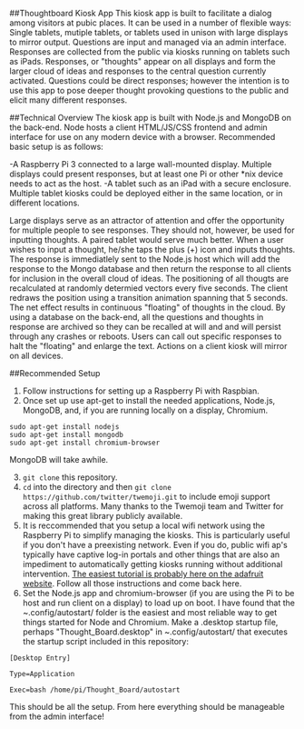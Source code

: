 ##Thoughtboard Kiosk App
This kiosk app is built to facilitate a dialog among visitors at pubic places. It can be used in a number of flexible ways: Single tablets, mutiple tablets, or tablets used in unison with large displays to mirror output. Questions are input and managed via an admin interface. Responses are collected from the public via kiosks running on tablets such as iPads. Responses, or "thoughts" appear on all displays and form the larger cloud of ideas and responses to the central question currently activated. Questions could be direct responses; however the intention is to use this app to pose deeper thought provoking questions to the public and elicit many different responses.

##Technical Overview
The kiosk app is built with Node.js and MongoDB on the back-end. Node hosts a client HTML/JS/CSS frontend and admin interface for use on any modern device with a browser. Recommended basic setup is as follows:

-A Raspberry Pi 3 connected to a large wall-mounted display. Multiple displays could present responses, but at least one Pi or other *nix device needs to act as the host.
-A tablet such as an iPad with a secure enclosure. Multiple tablet kiosks could be deployed either in the same location, or in different locations.

Large displays serve as an attractor of attention and offer the opportunity for multiple people to see responses. They should not, however, be used for inputting thoughts. A paired tablet would serve much better. When a user wishes to input a thought, he/she taps the plus (+) icon and inputs thoughts. The response is immediatlely sent to the Node.js host which will add the response to the Mongo database and then return the response to all clients for inclusion in the overall cloud of ideas. The positioning of all thougts are recalculated at randomly determied vectors every five seconds. The client redraws the position using a transition animation spanning that 5 seconds. The net effect results in continuous "floating" of thoughts in the cloud. By using a database on the back-end, all the questions and thoughts in response are archived so they can be recalled at will and and will persist through any crashes or reboots. Users can call out specific responses to halt the "floating" and enlarge the text. Actions on a client kiosk will mirror on all devices.

##Recommended Setup
1. Follow instructions for setting up a Raspberry Pi with Raspbian.
2. Once set up use apt-get to install the needed applications, Node.js, MongoDB, and, if you are running locally on a display, Chromium.
```
sudo apt-get install nodejs
sudo apt-get install mongodb
sudo apt-get install chromium-browser
```
MongoDB will take awhile.

3. `git clone` this repository.
4. `cd` into the directory and then `git clone https://github.com/twitter/twemoji.git` to include emoji support across all platforms. Many thanks to the Twemoji team and Twitter for making this great library publicly available.
5. It is reccommended that you setup a local wifi network using the Raspberry Pi to simplify managing the kiosks. This is particularly useful if you don't have a preexisting network. Even if you do, public wifi ap's typically have captive log-in portals and other things that are also an impediment to automatically getting kiosks running without additional intervention. [The easiest tutorial is probably here on the adafruit website](https://learn.adafruit.com/setting-up-a-raspberry-pi-as-a-wifi-access-point/overview). Follow all those instructions and come back here.
6. Set the Node.js app and chromium-browser (if you are using the Pi to be host and run client on a display) to load up on boot. I have found that the ~.config/autostart/ folder is the easiest and most reliable way to get things started for Node and Chromium. Make a .desktop startup file, perhaps "Thought_Board.desktop" in ~.config/autostart/ that executes the startup script included in this repository:
```
[Desktop Entry]

Type=Application

Exec=bash /home/pi/Thought_Board/autostart
```

This should be all the setup. From here everything should be manageable from the admin interface!
